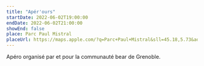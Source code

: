 ```yaml
---
title: "Apér'ours"
startDate: 2022-06-02T19:00:00
endDate: 2022-06-02T21:00:00
showEnd: false
place: Parc Paul Mistral
placeUrl: https://maps.apple.com/?q=Parc+Paul+Mistral&sll=45.18,5.73&address=Bd+Jean+Pain
---
```


Apéro organisé par et pour la communauté bear de Grenoble.
